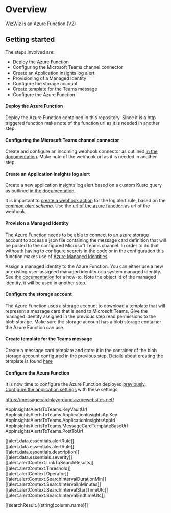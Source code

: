 # Overview
WizWiz is an Azure Function (V2) 

## Getting started

The steps involved are:

- Deploy the Azure Function
- Configuring the Microsoft Teams channel connector
- Create an Application Insights log alert
- Provisioning of a Managed Identity
- Configure the storage account
- Create template for the Teams message
- Configure the Azure Function

#### Deploy the Azure Function

Deploy the Azure Function contained in this repository. Since it is a http triggered function make note of the function url as it is needed in another step.

#### Configuring the Microsoft Teams channel connector

Create and configure an incoming webhook connector as outlined [in the documentation](https://docs.microsoft.com/en-us/microsoftteams/platform/concepts/connectors/connectors-using#setting-up-a-custom-incoming-webhook). Make note of the webhook url as it is needed in another step.

#### Create an Application Insights log alert

Create a new application insights log alert based on a custom Kusto query as outlined [in the documentation](https://docs.microsoft.com/en-us/azure/azure-monitor/platform/alerts-log).

It is important to [create a webhook action](https://docs.microsoft.com/en-us/azure/azure-monitor/platform/alerts-log-webhook) for the log alert rule, based on the [*common alert schema*](https://docs.microsoft.com/en-us/azure/azure-monitor/platform/alerts-common-schema). Use the [url of the azure function](#deploy-the-azure-function) as url of the webhook.

#### Provision a Managed Identity

The Azure Function needs to be able to connect to an azure storage account to access a json file containing the message card definition that will be posted to the configured Microsoft Teams channel. In order to do that withouth having to configure secrets in the code or in the configuration this function makes use of [Azure Managed Identities](https://docs.microsoft.com/en-us/azure/active-directory/managed-identities-azure-resources/overview). 

Assign a managed identity to the Azure Function. You can either use a new or existing user-assigned managed identity or a system managed identity. See [the documentation](https://docs.microsoft.com/en-us/azure/app-service/overview-managed-identity) for a how-to. Note the object id of the managed identity, it will be used in another step.  

#### Configure the storage account

The Azure Function uses a storage account to download a template that will represent a message card that is send to Microsoft Teams. Give the managed identity assigned in the previous step read permissions to the blob storage. Make sure the storage account has a blob storage container the Azure Function can use.

#### Create template for the Teams message

Create a message card template and store it in the container of the blob storage account configured in the previous step. Details about creating the template is found [here](#create-message-template)

#### Configure the Azure Function

It is now time to configure the Azure Function deployed [previously](#Deploy-the-Azure-Function). [Configure the application settings](https://docs.microsoft.com/en-us/azure/azure-functions/functions-how-to-use-azure-function-app-settings) with these settings:



https://messagecardplayground.azurewebsites.net/

AppInsightsAlertsToTeams.KeyVaultUrl  
AppInsightsAlertsToTeams.ApplicationInsightsApiKey  
AppInsightsAlertsToTeams.ApplicationInsightsAppId  
AppInsightsAlertsToTeams.MessageCardTemplateBaseUrl  
AppInsightsAlertsToTeams.PostToUrl  

[[alert.data.essentials.alertRule]]  
[[alert.data.essentials.alertRule]]  
[[alert.data.essentials.description]]  
[[alert.data.essentials.severity]]  
[[alert.alertContext.LinkToSearchResults]]  
[[alert.alertContext.Threshold]]  
[[alert.alertContext.Operator]]  
[[alert.alertContext.SearchIntervalDurationMin]]  
[[alert.alertContext.SearchIntervalInMinutes]]  
[[alert.alertContext.SearchIntervalStartTimeUtc]]  
[[alert.alertContext.SearchIntervalEndtimeUtc]]  

[[searchResult.{(string)column.name}]]
